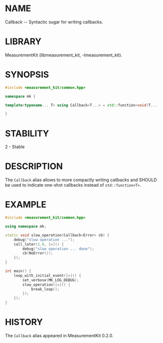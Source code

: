 # NAME
Callback -- Syntactic sugar for writing callbacks.

# LIBRARY
MeasurementKit (libmeasurement_kit, -lmeasurement_kit).

# SYNOPSIS
```C++
#include <measurement_kit/common.hpp>

namespace mk {

template<typename... T> using Callback<T...> = std::function<void(T...)>;

}
```

# STABILITY
2 - Stable

# DESCRIPTION

The `Callback` alias allows to more compactly writing callbacks and SHOULD be
used to indicate one-shot callbacks instead of `std::function<T>`.

# EXAMPLE

```C++
#include <measurement_kit/common.hpp>

using namespace mk;

static void slow_operation(Callback<Error> cb) {
    debug("slow operation ...");
    call_later(1.0, [=]() {
        debug("slow operation ... done");
        cb(NoError());
    });
}

int main() {
    loop_with_initial_event([=]() {
        set_verbose(MK_LOG_DEBUG);
        slow_operation([=]() {
            break_loop();
        });
    });
}
```

# HISTORY

The `Callback` alias appeared in MeasurementKit 0.2.0.
